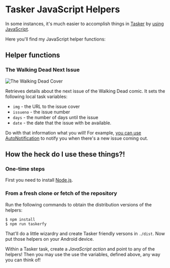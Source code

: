 # Tasker JavaScript Helpers

In some instances, it's much easier to accomplish things in [Tasker](https://play.google.com/store/apps/details?id=net.dinglisch.android.taskerm&hl=en) by [using JavaScript](http://tasker.dinglisch.net/userguide/en/javascript.html).

Here you'll find my JavaScript helper functions:

## Helper functions

### The Walking Dead Next Issue

![The Walking Dead Cover](https://vignette.wikia.nocookie.net/walkingdead/images/1/18/Twd100cover_adlard.jpg/revision/latest?cb=20120616020008)

Retrieves details about the next issue of the Walking Dead comic. It sets the following local task variables:

- `img` - the URL to the issue cover
- `issueno` - the issue number
- `days` - the number of days until the issue
- `date` - the date that the issue with be available.

Do with that information what you will! For example, [you can use AutoNotification](http://imgur.com/a/ZPTwv#0) to notify you when there's a new issue coming out.

## How the heck do I use these things?!

### One-time steps
First you need to install [Node.js](https://nodejs.org/download/).

### From a fresh clone or fetch of the repository

Run the following commands to obtain the distribution versions of the helpers:

    $ npm install
    $ npm run taskerfy

That'll do a little wizardry and create Tasker friendly versons in `./dist`. Now put those helpers on your Android device.

Within a Tasker task, create a _JavaScript action_ and point to any of the helpers! Then you may use the use the variables, defined above, any way you can think of!

